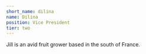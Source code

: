 ```yaml
---
short_name: dilina
name: Dilina
position: Vice President
tier: two
---
```

Jill is an avid fruit grower based in the south of France.